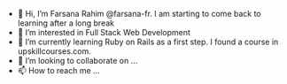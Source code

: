 - 👋 Hi, I’m Farsana Rahim @farsana-fr. I am starting to come back to learning after a long break
- 👀 I’m interested in Full Stack Web Development
- 🌱 I’m currently learning Ruby on Rails as a first step. I found a course in upskillcourses.com.
- 💞️ I’m looking to collaborate on ...
- 📫 How to reach me ...

<!---
farsana-fr/farsana-fr is a ✨ special ✨ repository because its `README.md` (this file) appears on your GitHub profile.
You can click the Preview link to take a look at your changes.
--->
